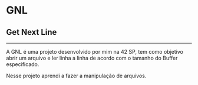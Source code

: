 # GNL
<h2>Get Next Line</h2>
<hr>
A GNL é uma projeto desenvolvido por mim na 42 SP, tem como objetivo abrir um arquivo e ler linha a linha de acordo com o tamanho do Buffer especificado.

Nesse projeto aprendi a fazer a manipulação de arquivos. 
